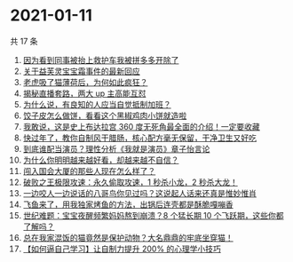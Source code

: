 # 2021-01-11

共 17 条

<!-- BEGIN ZHIHUVIDEO -->
<!-- 最后更新时间 Mon Jan 11 2021 06:16:02 GMT+0800 (CST) -->
1. [因为看到同事被抬上救护车我被拼多多开除了](https://www.zhihu.com/zvideo/1331697142264987648)
1. [关于益芙灵宝宝霜事件的最新回应](https://www.zhihu.com/zvideo/1331599766266851328)
1. [老虎吸了猫薄荷后，为何如此疯狂？](https://www.zhihu.com/zvideo/1329485741899423744)
1. [揭秘直播套路，两大 up 主高能互怼](https://www.zhihu.com/zvideo/1331266405371232256)
1. [为什么说，有良知的人应当自觉抵制加班？](https://www.zhihu.com/zvideo/1331566994840129536)
1. [饺子皮怎么做饼，看看这个黑椒鸡肉小饼就造啦](https://www.zhihu.com/zvideo/1331633868550254592)
1. [我敢说，这是史上布达拉宫 360 度无死角最全面的介绍！一定要收藏](https://www.zhihu.com/zvideo/1331540967212883968)
1. [快过年了，教你自制风干腊肠，核心配方毫无保留，干净卫生又好吃](https://www.zhihu.com/zvideo/1331577418650812416)
1. [到底谁配当演员？理性分析《我就是演员》章子怡言论](https://www.zhihu.com/zvideo/1331697172610572288)
1. [为什么你明明越来越好看，却越来越不自信？](https://www.zhihu.com/zvideo/1331581199299424256)
1. [闯入国会大厦的那些人现在怎么样了？](https://www.zhihu.com/zvideo/1331714914201632768)
1. [破败之王极限攻速：永久偷取攻速，1 秒杀小龙，2 秒杀大龙！](https://www.zhihu.com/zvideo/1331688503550382080)
1. [一边咬人一边说话的八哥鸟你见过吗？这说起人话来还真是惟妙惟肖](https://www.zhihu.com/zvideo/1331631997820268544)
1. [飞鱼来了，用我独家烤鱼的方法，出锅后连壳都是酥脆嘎嘣香](https://www.zhihu.com/zvideo/1331023250801905664)
1. [世纪难题：宝宝夜醒频繁妈妈熬到崩溃？8 个猛长期 10 个飞跃期，这些你都了解吗？](https://www.zhihu.com/zvideo/1331551226841067520)
1. [总在我家混饭的猫竟然是保护动物？大名鼎鼎的牢底坐穿猫！](https://www.zhihu.com/zvideo/1331323997267767296)
1. [【如何逼自己学习】让自制力提升 200% 的心理学小技巧](https://www.zhihu.com/zvideo/1330843154573242368)
<!-- END ZHIHUVIDEO -->

